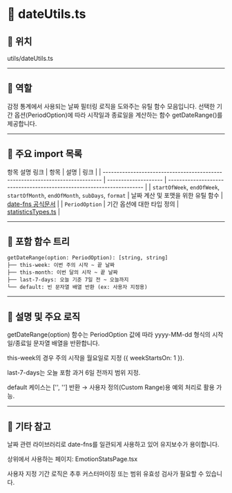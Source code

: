# 📄 dateUtils.ts
## 📁 위치
utils/dateUtils.ts

---

## 🧭 역할
감정 통계에서 사용되는 날짜 필터링 로직을 도와주는 유틸 함수 모음입니다.
선택한 기간 옵션(PeriodOption)에 따라 시작일과 종료일을 계산하는 함수 getDateRange()를 제공합니다.

---

## 🔗 주요 import 목록
항목	설명	링크
| 항목                                                                            | 설명                   | 링크                                                                    |
| ----------------------------------------------------------------------------- | -------------------- | --------------------------------------------------------------------- |
| `startOfWeek`, `endOfWeek`, `startOfMonth`, `endOfMonth`, `subDays`, `format` | 날짜 계산 및 포맷을 위한 유틸 함수 | [date-fns 공식문서](https://date-fns.org/)                                |
| `PeriodOption`                                                                | 기간 옵션에 대한 타입 정의      | [statisticsTypes.ts](../features/statistics/types/statisticsTypes.ts) |


---

## 🧩 포함 함수 트리
```text
getDateRange(option: PeriodOption): [string, string]
├── this-week: 이번 주의 시작 ~ 끝 날짜
├── this-month: 이번 달의 시작 ~ 끝 날짜
├── last-7-days: 오늘 기준 7일 전 ~ 오늘까지
└── default: 빈 문자열 배열 반환 (ex: 사용자 지정용)
```
---

## 📝 설명 및 주요 로직
getDateRange(option) 함수는 PeriodOption 값에 따라 yyyy-MM-dd 형식의 시작일/종료일 문자열 배열을 반환합니다.

this-week의 경우 주의 시작을 월요일로 지정 ({ weekStartsOn: 1 }).

last-7-days는 오늘 포함 과거 6일 전까지 범위 지정.

default 케이스는 ['', ''] 반환 → 사용자 정의(Custom Range)용 예외 처리로 활용 가능.

---

## 📌 기타 참고
날짜 관련 라이브러리로 date-fns를 일관되게 사용하고 있어 유지보수가 용이합니다.

상위에서 사용하는 페이지: EmotionStatsPage.tsx

사용자 지정 기간 로직은 추후 커스터마이징 또는 범위 유효성 검사가 필요할 수 있습니다.

